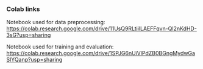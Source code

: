 ### Colab links
Notebook used for data preprocessing:
https://colab.research.google.com/drive/11UsQ9RLtiilLAEFFqvn-Ql2nKdHD-3sG?usp=sharing

Notebook used for training and evaluation:
https://colab.research.google.com/drive/1SPJG6nUiVlPdZB0BGngMydwGaSlYQanp?usp=sharing
